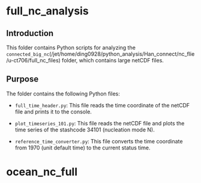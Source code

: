 # full_nc_analysis

## Introduction

This folder contains Python scripts for analyzing the `connected_big_nc`(/jet/home/ding0928/python_analysis/Han_connect/nc_flie/u-ct706/full_nc_files) folder, which contains large netCDF files.

## Purpose

The folder contains the following Python files:

- `full_time_header.py`: This file reads the time coordinate of the netCDF file and prints it to the console.

- `plot_timeseries_101.py`: This file reads the netCDF file and plots the time series of the stashcode 34101 (nucleation mode N).

- `reference_time_converter.py`: This file converts the time coordinate from 1970 (unit default time) to the current status time.

# ocean_nc_full

